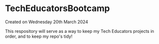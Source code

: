 # TechEducatorsBootcamp

Created on Wednesday 20th March 2024

This respository will serve as a way to keep my Tech Educators projects in order, and to keep my repo's tidy!
